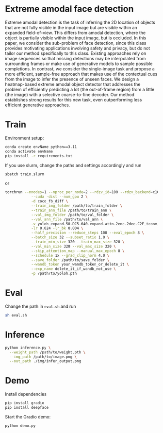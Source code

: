 # Extreme amodal face detection

Extreme amodal detection is the task of inferring the 2D location of objects that are not fully visible in the input image but are visible within an expanded field-of-view. This differs from amodal detection, where the object is partially visible within the input image, but is occluded. In this paper, we consider the sub-problem of face detection, since this class provides motivating applications involving safety and privacy, but do not tailor our method specifically to this class. Existing approaches rely on image sequences so that missing detections may be interpolated from surrounding frames or make use of generative models to sample possible completions. In contrast, we consider the single-image task and propose a more efficient, sample-free approach that makes use of the contextual cues from the image to infer the presence of unseen faces. We design a heatmap-based extreme amodal object detector that addresses the problem of efficiently predicting a lot (the out-of-frame region) from a little (the image) with a selective coarse-to-fine decoder. Our method establishes strong results for this new task, even outperforming less efficient generative approaches.

# Train

Environment setup:
```bash
conda create envName python==3.11
conda activate envName
pip install -r requirements.txt
```

If you use slurm, change the paths and settings accordingly and run
```bash
sbatch train.slurm
```

or 

```bash
torchrun --nnodes=1 --nproc_per_node=2 --rdzv_id=100 --rdzv_backend=c10d --rdzv_endpoint=$MASTER_ADDR:$MASTER_PORT train.py \
            --cuda -dist --num_gpu 2 \
            -d coco_fb_diff \
            --train_img_folder /path/to/train_folder \
            --train_ann_file /path/to/train_ann \
            --val_img_folder /path/to/val_folder \
            --val_ann_file /path/to/val_ann \
            -v yoloh_expand-50-DC5-640-expand-attn-2enc-2dec-C2F_tconv_decoder_lq0-noposvalue-rope-residual-tconv-2scale-2 \
            -lr 0.024 -lr_bk 0.004 \
            --half_precision --reduce_steps 100 --eval_epoch 8 \
            --batch_size 32 --subset_ratio 1.0 \
            --train_min_size 320 --train_max_size 320 \
            --val_min_size 320 --val_max_size 320 \
            --skip_attention_map --manual_max_epoch 8 \
            --schedule 1x --grad_clip_norm 4.0 \
            --save_folder /path/to/save_folder \
            --wandb_token your_wandb_token_or_delete_it \
            --exp_name delete_it_if_wandb_not_use \
            -p /path/to/yoloh.pth
```

# Eval

Change the path in `eval.sh` and run
```bash
sh eval.sh
```

# Inference

```bash
python inference.py \
  --weight_path /path/to/weight.pth \
  --img_path /path/to/image.png \
  --out_path ./img/infer_output.png
```

# Demo

Install dependencies
```bash
pip install gradio
pip install deepface
```

Start the Gradio demo:
```bash
python demo.py
```